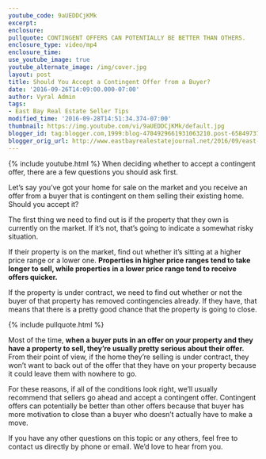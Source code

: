 ```yaml
---
youtube_code: 9aUEDDCjKMk
excerpt:
enclosure:
pullquote: CONTINGENT OFFERS CAN POTENTIALLY BE BETTER THAN OTHERS.
enclosure_type: video/mp4
enclosure_time:
use_youtube_image: true
youtube_alternate_image: /img/cover.jpg
layout: post
title: Should You Accept a Contingent Offer from a Buyer?
date: '2016-09-26T14:09:00.000-07:00'
author: Vyral Admin
tags:
- East Bay Real Estate Seller Tips
modified_time: '2016-09-28T14:51:34.374-07:00'
thumbnail: https://img.youtube.com/vi/9aUEDDCjKMk/default.jpg
blogger_id: tag:blogger.com,1999:blog-4704929661931063210.post-6584973797253576749
blogger_orig_url: http://www.eastbayrealestatejournal.net/2016/09/east-bay-real-estate-agent-should-you.html
---
```

{% include youtube.html %}
When deciding whether to accept a contingent offer, there are a few questions you should ask first.

Let’s say you’ve got your home for sale on the market and you receive an offer from a buyer that is contingent on them selling their existing home. Should you accept it?

The first thing we need to find out is if the property that they own is currently on the market. If it’s not, that’s going to indicate a somewhat risky situation.

If their property is on the market, find out whether it’s sitting at a higher price range or a lower one. **Properties in higher price ranges tend to take longer to sell, while properties in a lower price range tend to receive offers quicker.**

If the property is under contract, we need to find out whether or not the buyer of that property has removed contingencies already. If they have, that means that there is a pretty good chance that the property is going to close.

{% include pullquote.html %}

Most of the time, **when a buyer puts in an offer on your property and they have a property to sell, they’re usually pretty serious about their offer.** From their point of view, if the home they’re selling is under contract, they won’t want to back out of the offer that they have on your property because it could leave them with nowhere to go.

For these reasons, if all of the conditions look right, we’ll usually recommend that sellers go ahead and accept a contingent offer. Contingent offers can potentially be better than other offers because that buyer has more motivation to close than a buyer who doesn’t actually have to make a move.

If you have any other questions on this topic or any others, feel free to contact us directly by phone or email. We’d love to hear from you.

